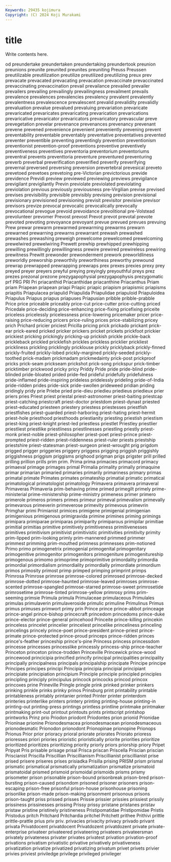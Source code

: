 ```yaml
---
Keywords: 29435 kojimura
Copyright: (C) 2024 Koji Murakami
---
```


# title

Write contents here.



od preundertake preundertaken preundertaking preundertook preunion
preunions preunite preunited preunites preuniting Preuss Preussen preutilizable preutilization preutilize
preutilized preutilizing preux prev prevacate prevacated prevacating prevacation prevaccinate prevaccinated
prevaccinating prevaccination prevail prevailance prevailed prevailer prevailers prevailing prevailingly prevailingness
prevailment prevails prevalence prevalences prevalencies prevalency prevalent prevalently prevalentness prevalescence
prevalescent prevalid prevalidity prevalidly prevaluation prevalue prevalued prevaluing prevariation prevaricate
prevaricated prevaricates prevaricating prevarication prevarications prevaricative prevaricator prevaricators prevaricatory prevascular
preve prevegetation prevelar prevenance prevenances prevenancy prevenant prevene prevened prevenience
prevenient preveniently prevening prevent preventability preventable preventably preventative preventatives prevented
preventer preventible preventing preventingly prevention preventionism preventionist prevention-proof preventions preventive
preventively preventiveness preventives preventoria preventorium preventoriums preventral prevents preventtoria preventure
preventured preventuring preverb preverbal preverification preverified preverify preverifying prevernal preversed
preversing preversion prevertebral prevesical preveto prevetoed prevetoes prevetoing pre-Victorian previctorious
previde previdence Previdi preview previewed previewing previews previgilance previgilant previgilantly
Previn previolate previolated previolating previolation previous previously previousness pre-Virgilian previse
prevised previses previsibility previsible previsibly prevising prevision previsional previsionary previsioned
previsioning previsit previsitor previsive previsor previsors previze prevocal prevocalic prevocalically
prevocally prevocational prevogue prevoid prevoidance prevolitional pre-Volstead prevolunteer prevomer Prevost
prevost Prevot prevot prevotal prevote prevoted prevoting prevoyance prevoyant prevue
prevued prevues prevuing Prew prewar prewarm prewarmed prewarming prewarms prewarn
prewarned prewarning prewarns prewarrant prewash prewashed prewashes prewashing preweigh prewelcome
prewelcomed prewelcoming prewelwired prewelwiring Prewett prewhip prewhipped prewhipping prewilling prewillingly
prewillingness prewire prewired prewireless prewiring prewitness Prewitt prewonder prewonderment prework
preworldliness preworldly preworship preworthily preworthiness preworthy prewound prewrap prewrapped prewrapping
prewraps prex prexes prexies prexy prey preyed preyer preyers preyful
preying preyingly preyouthful preys prez prezes prezonal prezone prezygapophysial prezygapophysis
prezygomatic prf PRG PRI Pri priacanthid Priacanthidae priacanthine Priacanthus Priam
priam Priapean priapean priapi Priapic priapic priapism priapismic priapisms priapitis
Priapulacea priapulid Priapulida Priapulidae priapuloid Priapuloidea Priapulus Priapus priapus priapuses
Priapusian pribble pribble-prabble Price price priceable priceably price-cut price-cutter price-cutting
priced Pricedale price-deciding price-enhancing price-fixing pricefixing priceite priceless pricelessly pricelessness
price-lowering pricemaker pricer price-raising price-reducing pricers price-ruling prices price-stabilizing pricey
prich Prichard pricier priciest Pricilla pricing prick prickado prickant prick-ear
prick-eared pricked pricker prickers pricket prickets prickfoot prickier prickiest pricking
prickingly pricking-up prickish prickle prickle-back prickleback prickled pricklefish prickles prickless
pricklier prickliest prickliness prickling pricklingly pricklouse prickly pricklyback prickly-finned prickly-fruited
prickly-lobed prickly-margined prickly-seeded prickly-toothed prick-madam prickmadam prickmedainty prick-post prickproof pricks
prick-seam prickseam prickshot prick-song prickspur prick-timber pricktimber prickwood pricky pricy
Priddy Pride pride pride-blind pride-blinded pride-bloated prided pride-fed prideful pridefully
pridefulness pride-inflamed pride-inspiring prideless pridelessly prideling pride-of-India pride-ridden prides pride-sick
pride-swollen prideweed pridian priding pridingly pridy prie Priebe pried prie-dieu
priedieu priedieus priedieux prier priers pries Priest priest priestal priest-astronomer
priest-baiting priestcap priest-catching priestcraft priest-doctor priestdom priest-dynast priested priest-educated priesteen
priestery priestess priestesses priestfish priestfishes priest-guarded priest-harboring priest-hating priest-hermit priest-hole
priesthood priesthoods priestianity priesting priestish priestism priest-king priest-knight priest-led priestless
priestlet Priestley priestlier priestliest priestlike priestliness priestlinesses priestling priestly priest-monk
priest-noble priest-philosopher priest-poet priest-prince priest-prompted priest-ridden priest-riddenness priest-ruler priests priestship
priestshire priest-statesman priest-surgeon priest-wrought prig prigdom prigged prigger priggeries priggery
priggess prigging priggish priggishly priggishness priggism priggisms prighood prigman prigs
prigster prill prilled prilling prillion prills prim prim. Prima prima
primacies primacord primacy primaeval primage primages primal Primalia primality primally
primaquine primar primarian primaried primaries primarily primariness primary primas primatal
primate Primates primates primateship primatial primatic primatical primatological primatologist primatology
Primavera primavera primaveral Primaveras Primaveria prim-behaving prime primed primegilt primely
prime-ministerial prime-ministership prime-ministry primeness primer primero primerole primeros primers primes
primeur primeval primevalism primevally primevarous primeverin primeverose primevity primevous primevrin
Primghar primi Primianist primices primigene primigenial primigenian primigenious primigenous primigravida
primine primines priming primings primipara primiparae primiparas primiparity primiparous primipilar
primitiae primitial primitias primitive primitively primitiveness primitivenesses primitives primitivism primitivist
primitivistic primitivities primitivity primity prim-lipped prim-looking primly prim-mannered primmed primmer
primmest primming prim-mouthed primness primnesses prim-notioned Primo primo primogenetrix primogenial
primogenital primogenitary primogenitive primogenitor primogenitors primogeniture primogenitureship primogenous primomo primoprime
primoprimitive primordality primordia primordial primordialism primordiality primordially primordiate primordium primos
primosity primost primp primped primping primprint primps Primrosa Primrose primrose
primrose-colored primrosed primrose-decked primrose-dotted primrose-haunted primrose-leaved primroses primrose-scented primrose-spangled primrose-starred
primrose-sweet primrosetide primrosetime primrose-tinted primrose-yellow primrosy prims prim-seeming primsie Primula
primula Primulaceae primulaceous Primulales primulas primulaverin primulaveroside primulic primuline Primulinus
Primus primus primuses primwort primy prin Prince prince prince-abbot princeage
prince-angel prince-bishop princecraft princedom princedoms prince-duke prince-elector prince-general princehood Princeite
prince-killing princekin princeless princelet princelier princeliest princelike princeliness princeling princelings
princely prince-poet prince-president prince-priest prince-primate prince-protected prince-proud princeps prince-ridden princes
prince's-feather princeship prince's-pine Princess princess princessdom princesse princesses princesslike princessly
princess-ship prince-teacher Princeton princeton prince-trodden Princeville Princewick prince-wood princewood princicipia
princified princify principal principalities principality principally principalness principals principalship principate
Principe principe Principes principes principi Principia principia principial principiant principiate
principiation principium Principle principle principled principles principling principly principulus princock
princocks princod princox princoxes prine Prineville Pringle pringle prink prinked
prinker prinkers prinking prinkle prinks prinky prinos Prinsburg print printability
printable printableness printably printanier printed Printer printer printerdom printeries printerlike
printers printery printing printing-house printing-in printing-out printing-press printings printless printline
printmake printmaker printmaking print-out printout printouts prints printscript printshop printworks
Prinz prio Priodon priodont Priodontes prion prionid Prionidae Prioninae prionine
Prionodesmacea prionodesmacean prionodesmaceous prionodesmatic Prionodon prionodont Prionopinae prionopine Prionops Prionus
Prior prior prioracy prioral priorate priorates Priorato prioress prioresses priori
priories prioristic prioristically priorite priorities prioritize prioritized prioritizes prioritizing priority
priorly priors priorship priory Pripet Pripyat Pris prisable prisage prisal
Prisca priscan Priscella Priscian priscian Priscianist Priscilla Priscillian Priscillianism Priscillianist
priscillianist prise prised prisere priseres prises prisiadka Prisilla prising PRISM
prism prismal prismatic prismatical prismatically prismatization prismatize prismatoid prismatoidal prismed
prismoid prismoidal prismoids prisms prismy prisometer prison prisonable prison-bound prisonbreak
prison-bred prison-bursting prison-caused prisondom prisoned prisoner prisoners prison-escaping prison-free prisonful
prison-house prisonhouse prisoning prisonlike prison-made prison-making prisonment prisonous prisons prison-taught
priss prissed prisses Prissie prissier prissies prissiest prissily prissiness prissinesses
prissing Prissy prissy pristane pristanes pristav pristaw pristine pristinely pristineness
Pristipomatidae Pristipomidae Pristis Pristodus pritch Pritchard Pritchardia pritchel Pritchett prithee
Prithivi prittle prittle-prattle prius priv priv. privacies privacity privacy privado
privant privata Privatdocent privatdocent Privatdozent privatdozent private private-enterprise privateer privateered
privateering privateers privateersman privately privateness privater privates privatest privation privation-proof
privations privatism privatistic privative privatively privativeness privatization privatize privatized privatizing
privatum privet privets privier privies priviest priviledge privilege privileged privileger
